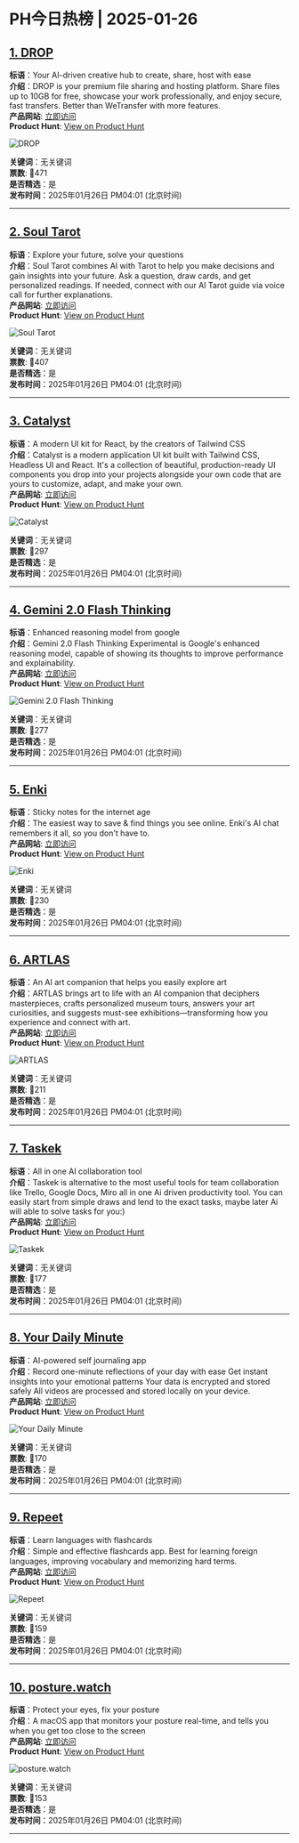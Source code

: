 # PH今日热榜 | 2025-01-26

## [1. DROP](https://www.producthunt.com/posts/drop-9307e411-eb98-47a7-a001-db323dd2ccee?utm_campaign=producthunt-api&utm_medium=api-v2&utm_source=Application%3A+linewalker+%28ID%3A+135281%29)  
**标语**：Your AI-driven creative hub to create, share, host with ease  
**介绍**：DROP is your premium file sharing and hosting platform. Share files up to 10GB for free, showcase your work professionally, and enjoy secure, fast transfers. Better than WeTransfer with more features.  
**产品网站**: [立即访问](https://www.producthunt.com/r/PERP55GAMYZFVP?utm_campaign=producthunt-api&utm_medium=api-v2&utm_source=Application%3A+linewalker+%28ID%3A+135281%29)  
**Product Hunt**: [View on Product Hunt](https://www.producthunt.com/posts/drop-9307e411-eb98-47a7-a001-db323dd2ccee?utm_campaign=producthunt-api&utm_medium=api-v2&utm_source=Application%3A+linewalker+%28ID%3A+135281%29)  

![DROP](https://ph-files.imgix.net/7d157e66-03a5-47fa-83a6-fde0ec043fe8.png?auto=format&fit=crop&frame=1&h=512&w=1024)  

**关键词**：无关键词  
**票数**: 🔺471  
**是否精选**：是  
**发布时间**：2025年01月26日 PM04:01 (北京时间)  

---

## [2. Soul Tarot](https://www.producthunt.com/posts/soul-tarot?utm_campaign=producthunt-api&utm_medium=api-v2&utm_source=Application%3A+linewalker+%28ID%3A+135281%29)  
**标语**：Explore your future, solve your questions  
**介绍**：Soul Tarot combines AI with Tarot to help you make decisions and gain insights into your future. Ask a question, draw cards, and get personalized readings. If needed, connect with our AI Tarot guide via voice call for further explanations.  
**产品网站**: [立即访问](https://www.producthunt.com/r/WU6PGALE44ZRYD?utm_campaign=producthunt-api&utm_medium=api-v2&utm_source=Application%3A+linewalker+%28ID%3A+135281%29)  
**Product Hunt**: [View on Product Hunt](https://www.producthunt.com/posts/soul-tarot?utm_campaign=producthunt-api&utm_medium=api-v2&utm_source=Application%3A+linewalker+%28ID%3A+135281%29)  

![Soul Tarot](https://ph-files.imgix.net/e5e37201-cd7a-4769-ac65-5a83bf4e0a2a.png?auto=format&fit=crop&frame=1&h=512&w=1024)  

**关键词**：无关键词  
**票数**: 🔺407  
**是否精选**：是  
**发布时间**：2025年01月26日 PM04:01 (北京时间)  

---

## [3. Catalyst](https://www.producthunt.com/posts/catalyst-6?utm_campaign=producthunt-api&utm_medium=api-v2&utm_source=Application%3A+linewalker+%28ID%3A+135281%29)  
**标语**：A modern UI kit for React, by the creators of Tailwind CSS  
**介绍**：Catalyst is a modern application UI kit built with Tailwind CSS, Headless UI and React. It's a collection of beautiful, production-ready UI components you drop into your projects alongside your own code that are yours to customize, adapt, and make your own.  
**产品网站**: [立即访问](https://www.producthunt.com/r/PUPWYXQC3SPK7X?utm_campaign=producthunt-api&utm_medium=api-v2&utm_source=Application%3A+linewalker+%28ID%3A+135281%29)  
**Product Hunt**: [View on Product Hunt](https://www.producthunt.com/posts/catalyst-6?utm_campaign=producthunt-api&utm_medium=api-v2&utm_source=Application%3A+linewalker+%28ID%3A+135281%29)  

![Catalyst](https://ph-files.imgix.net/d2f8a29d-3ce5-47dd-880b-5b0f67ad2847.png?auto=format&fit=crop&frame=1&h=512&w=1024)  

**关键词**：无关键词  
**票数**: 🔺297  
**是否精选**：是  
**发布时间**：2025年01月26日 PM04:01 (北京时间)  

---

## [4. Gemini 2.0 Flash Thinking](https://www.producthunt.com/posts/gemini-2-0-flash-thinking-2?utm_campaign=producthunt-api&utm_medium=api-v2&utm_source=Application%3A+linewalker+%28ID%3A+135281%29)  
**标语**：Enhanced reasoning model from google  
**介绍**：Gemini 2.0 Flash Thinking Experimental is Google's enhanced reasoning model, capable of showing its thoughts to improve performance and explainability.  
**产品网站**: [立即访问](https://www.producthunt.com/r/JG77UFHOSPFQ4B?utm_campaign=producthunt-api&utm_medium=api-v2&utm_source=Application%3A+linewalker+%28ID%3A+135281%29)  
**Product Hunt**: [View on Product Hunt](https://www.producthunt.com/posts/gemini-2-0-flash-thinking-2?utm_campaign=producthunt-api&utm_medium=api-v2&utm_source=Application%3A+linewalker+%28ID%3A+135281%29)  

![Gemini 2.0 Flash Thinking](https://ph-files.imgix.net/1e6800eb-3612-4d06-9f7e-4140df5825a4.png?auto=format&fit=crop&frame=1&h=512&w=1024)  

**关键词**：无关键词  
**票数**: 🔺277  
**是否精选**：是  
**发布时间**：2025年01月26日 PM04:01 (北京时间)  

---

## [5. Enki](https://www.producthunt.com/posts/enki-2?utm_campaign=producthunt-api&utm_medium=api-v2&utm_source=Application%3A+linewalker+%28ID%3A+135281%29)  
**标语**：Sticky notes for the internet age  
**介绍**：The easiest way to save & find things you see online. Enki's AI chat remembers it all, so you don't have to.  
**产品网站**: [立即访问](https://www.producthunt.com/r/HXCFAORZBODZS5?utm_campaign=producthunt-api&utm_medium=api-v2&utm_source=Application%3A+linewalker+%28ID%3A+135281%29)  
**Product Hunt**: [View on Product Hunt](https://www.producthunt.com/posts/enki-2?utm_campaign=producthunt-api&utm_medium=api-v2&utm_source=Application%3A+linewalker+%28ID%3A+135281%29)  

![Enki](https://ph-files.imgix.net/7604e274-efa9-478c-a7fd-a4bdfe476834.png?auto=format&fit=crop&frame=1&h=512&w=1024)  

**关键词**：无关键词  
**票数**: 🔺230  
**是否精选**：是  
**发布时间**：2025年01月26日 PM04:01 (北京时间)  

---

## [6. ARTLAS](https://www.producthunt.com/posts/artlas-2?utm_campaign=producthunt-api&utm_medium=api-v2&utm_source=Application%3A+linewalker+%28ID%3A+135281%29)  
**标语**：An AI art companion that helps you easily explore art  
**介绍**：ARTLAS brings art to life with an AI companion that deciphers masterpieces, crafts personalized museum tours, answers your art curiosities, and suggests must-see exhibitions—transforming how you experience and connect with art.  
**产品网站**: [立即访问](https://www.producthunt.com/r/3JN4YTD3IE4G5V?utm_campaign=producthunt-api&utm_medium=api-v2&utm_source=Application%3A+linewalker+%28ID%3A+135281%29)  
**Product Hunt**: [View on Product Hunt](https://www.producthunt.com/posts/artlas-2?utm_campaign=producthunt-api&utm_medium=api-v2&utm_source=Application%3A+linewalker+%28ID%3A+135281%29)  

![ARTLAS](https://ph-files.imgix.net/93f01eb4-fe44-4d9c-b71f-46eab2f4ddf9.png?auto=format&fit=crop&frame=1&h=512&w=1024)  

**关键词**：无关键词  
**票数**: 🔺211  
**是否精选**：是  
**发布时间**：2025年01月26日 PM04:01 (北京时间)  

---

## [7. Taskek](https://www.producthunt.com/posts/taskek?utm_campaign=producthunt-api&utm_medium=api-v2&utm_source=Application%3A+linewalker+%28ID%3A+135281%29)  
**标语**：All in one AI collaboration tool  
**介绍**：Taskek is alternative to the most useful tools for team collaboration like Trello, Google Docs, Miro all in one Ai driven productivity tool. You can easily start from simple draws and lend to the exact tasks, maybe later Ai will able to solve tasks for you:)  
**产品网站**: [立即访问](https://www.producthunt.com/r/X5F3C7VYLZ4DOZ?utm_campaign=producthunt-api&utm_medium=api-v2&utm_source=Application%3A+linewalker+%28ID%3A+135281%29)  
**Product Hunt**: [View on Product Hunt](https://www.producthunt.com/posts/taskek?utm_campaign=producthunt-api&utm_medium=api-v2&utm_source=Application%3A+linewalker+%28ID%3A+135281%29)  

![Taskek](https://ph-files.imgix.net/fb3f4c48-b53c-4679-8fa6-f57af3fab7d8.png?auto=format&fit=crop&frame=1&h=512&w=1024)  

**关键词**：无关键词  
**票数**: 🔺177  
**是否精选**：是  
**发布时间**：2025年01月26日 PM04:01 (北京时间)  

---

## [8. Your Daily Minute](https://www.producthunt.com/posts/your-daily-minute?utm_campaign=producthunt-api&utm_medium=api-v2&utm_source=Application%3A+linewalker+%28ID%3A+135281%29)  
**标语**：AI-powered self journaling app  
**介绍**：Record one-minute reflections of your day with ease Get instant insights into your emotional patterns Your data is encrypted and stored safely All videos are processed and stored locally on your device.  
**产品网站**: [立即访问](https://www.producthunt.com/r/7QQJEEBJ4B5DON?utm_campaign=producthunt-api&utm_medium=api-v2&utm_source=Application%3A+linewalker+%28ID%3A+135281%29)  
**Product Hunt**: [View on Product Hunt](https://www.producthunt.com/posts/your-daily-minute?utm_campaign=producthunt-api&utm_medium=api-v2&utm_source=Application%3A+linewalker+%28ID%3A+135281%29)  

![Your Daily Minute](https://ph-files.imgix.net/599f48cc-0580-4e4d-99c0-5e4510444d8d.png?auto=format&fit=crop&frame=1&h=512&w=1024)  

**关键词**：无关键词  
**票数**: 🔺170  
**是否精选**：是  
**发布时间**：2025年01月26日 PM04:01 (北京时间)  

---

## [9. Repeet](https://www.producthunt.com/posts/repeet?utm_campaign=producthunt-api&utm_medium=api-v2&utm_source=Application%3A+linewalker+%28ID%3A+135281%29)  
**标语**：Learn languages with flashcards  
**介绍**：Simple and effective flashcards app. Best for learning foreign languages, improving vocabulary and memorizing hard terms.  
**产品网站**: [立即访问](https://www.producthunt.com/r/PHFX24RBUY4U2B?utm_campaign=producthunt-api&utm_medium=api-v2&utm_source=Application%3A+linewalker+%28ID%3A+135281%29)  
**Product Hunt**: [View on Product Hunt](https://www.producthunt.com/posts/repeet?utm_campaign=producthunt-api&utm_medium=api-v2&utm_source=Application%3A+linewalker+%28ID%3A+135281%29)  

![Repeet](https://ph-files.imgix.net/befe2f77-d95c-4f9f-8c7b-2d495399b3b1.png?auto=format&fit=crop&frame=1&h=512&w=1024)  

**关键词**：无关键词  
**票数**: 🔺159  
**是否精选**：是  
**发布时间**：2025年01月26日 PM04:01 (北京时间)  

---

## [10. posture.watch](https://www.producthunt.com/posts/posture-watch?utm_campaign=producthunt-api&utm_medium=api-v2&utm_source=Application%3A+linewalker+%28ID%3A+135281%29)  
**标语**：Protect your eyes, fix your posture  
**介绍**：A macOS app that monitors your posture real-time, and tells you when you get too close to the screen  
**产品网站**: [立即访问](https://www.producthunt.com/r/KB2TXHNNWGLG5J?utm_campaign=producthunt-api&utm_medium=api-v2&utm_source=Application%3A+linewalker+%28ID%3A+135281%29)  
**Product Hunt**: [View on Product Hunt](https://www.producthunt.com/posts/posture-watch?utm_campaign=producthunt-api&utm_medium=api-v2&utm_source=Application%3A+linewalker+%28ID%3A+135281%29)  

![posture.watch](https://ph-files.imgix.net/e2577859-e18d-4857-b59c-34b8e983a11e.png?auto=format&fit=crop&frame=1&h=512&w=1024)  

**关键词**：无关键词  
**票数**: 🔺153  
**是否精选**：是  
**发布时间**：2025年01月26日 PM04:01 (北京时间)  

---

